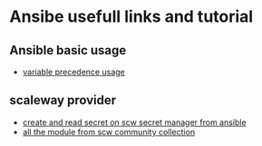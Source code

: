 # Ansibe usefull links and tutorial

## Ansible basic usage 

- [variable precedence usage](https://docs.ansible.com/ansible/latest/playbook_guide/playbooks_variables.html#variable-precedence-where-should-i-put-a-variable)

## scaleway provider

- [create and read secret on scw secret manager from ansible](https://github.com/scaleway/ansible/blob/main/plugins/modules/scaleway_secret_version.py)
- [all the module from scw community collection](https://github.com/scaleway/ansible/tree/main/plugins/modules)